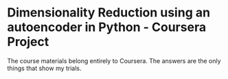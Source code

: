 # Dimensionality Reduction using an autoencoder in Python - Coursera Project

The course materials belong entirely to Coursera. The answers are the only things that show my trials.
